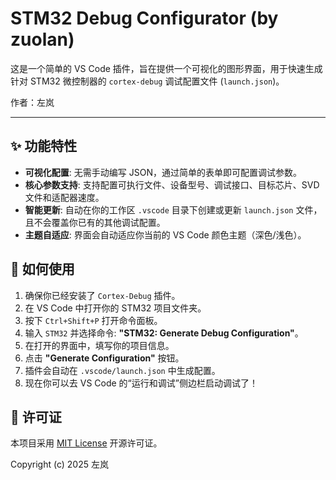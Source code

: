# STM32 Debug Configurator (by zuolan)

这是一个简单的 VS Code 插件，旨在提供一个可视化的图形界面，用于快速生成针对 STM32 微控制器的 `cortex-debug` 调试配置文件 (`launch.json`)。

作者：左岚

---

## ✨ 功能特性

* **可视化配置**: 无需手动编写 JSON，通过简单的表单即可配置调试参数。
* **核心参数支持**: 支持配置可执行文件、设备型号、调试接口、目标芯片、SVD 文件和适配器速度。
* **智能更新**: 自动在你的工作区 `.vscode` 目录下创建或更新 `launch.json` 文件，且不会覆盖你已有的其他调试配置。
* **主题自适应**: 界面会自动适应你当前的 VS Code 颜色主题（深色/浅色）。

## 🚀 如何使用

1.  确保你已经安装了 `Cortex-Debug` 插件。
2.  在 VS Code 中打开你的 STM32 项目文件夹。
3.  按下 `Ctrl+Shift+P` 打开命令面板。
4.  输入 `STM32` 并选择命令: **"STM32: Generate Debug Configuration"**。
5.  在打开的界面中，填写你的项目信息。
6.  点击 **"Generate Configuration"** 按钮。
7.  插件会自动在 `.vscode/launch.json` 中生成配置。
8.  现在你可以去 VS Code 的“运行和调试”侧边栏启动调试了！

## 📄 许可证

本项目采用 [MIT License](LICENSE) 开源许可证。

Copyright (c) 2025 左岚